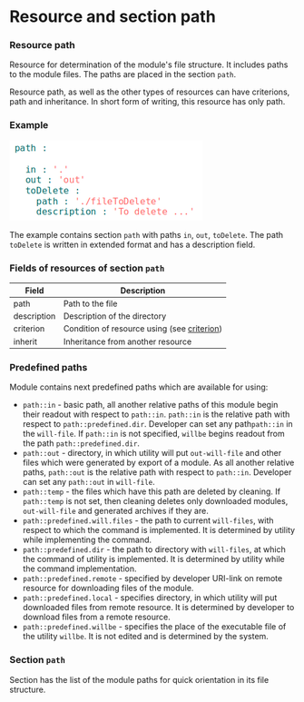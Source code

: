 # Resource and section path

### Resource path

Resource for determination of the module's file structure. It includes paths to the module files. The paths are placed in the section <code>path</code>.

Resource path, as well as the other types of resources can have criterions, path and inheritance. In short form of writing, this resource has only path.

### Example

![section.path.png](./Images/section.path.png)

The example contains section `path` with paths `in`, `out`, `toDelete`. The path `toDelete` is written in extended format and has a description field.

### Fields of resources of section `path`

| Field          | Description                                 |
|----------------|---------------------------------------------|
| path           | Path to the file                            |
| description    | Description of the directory                |
| criterion      | Condition of resource using (see [criterion](Criterions.md)) |
| inherit        | Inheritance from another resource   |

### Predefined paths

Module contains next predefined paths which are available for using:
- `path::in` - basic path, all another relative paths of this module begin their readout with respect to `path::in`. `path::in` is the relative path with respect to `path::predefined.dir`. Developer can set any path`path::in` in the `will-file`. If `path::in` is not specified, `willbe` begins readout from the path `path::predefined.dir`.
- `path::out` - directory, in which utility will put `out-will-file` and other files which were generated by export of a module. As all another relative paths, `path::out` is the relative path with respect to `path::in`. Developer can set any `path::out` in `will-file`.
- `path::temp` - the files which have this path are deleted by cleaning. If `path::temp` is not set, then cleaning deletes only downloaded modules, `out-will-file` and generated archives if they are.
- `path::predefined.will.files` - the path to current `will-files`, with respect to which the command is implemented. It is determined by utility while implementing the command.
- `path::predefined.dir` - the path to directory with `will-files`, at which the command of utility is implemented. It is determined by utility while the command implementation.
- `path::predefined.remote` - specified by developer URI-link on remote resource for downloading files of the module.
- `path::predefined.local` - specifies directory, in which utility will put downloaded files from remote resource. It is determined by developer to download files from a remote resource.
- `path::predefined.willbe` - specifies the place of the executable file of the utility `willbe`. It is not edited and is determined by the system.

### Section <code>path</code>

Section has the list of the module paths for quick orientation in its file structure.  
